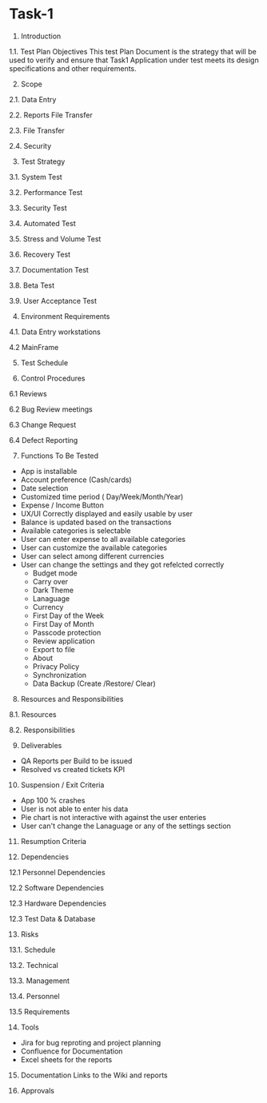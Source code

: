 # Task-1
1. Introduction

1.1. Test Plan Objectives
This test Plan Document is the strategy that will be used to verify and ensure that Task1 Application under test meets its design specifications and other requirements. 

2. Scope

2.1. Data Entry

2.2. Reports File Transfer

2.3. File Transfer

2.4. Security

3. Test Strategy 

3.1. System Test

3.2. Performance Test

3.3. Security Test

3.4. Automated Test

3.5. Stress and Volume Test

3.6. Recovery Test

3.7. Documentation Test

3.8. Beta Test

3.9. User Acceptance Test

4. Environment Requirements

4.1. Data Entry workstations

4.2 MainFrame

5. Test Schedule

6. Control Procedures

6.1 Reviews

6.2 Bug Review meetings

6.3 Change Request

6.4 Defect Reporting

7. Functions To Be Tested
 - App is installable
 - Account preference (Cash/cards) 
 - Date selection
 - Customized time period ( Day/Week/Month/Year) 
 - Expense / Income Button
 - UX/UI Correctly displayed and easily usable by user
 - Balance is updated based on the transactions
 - Available categories is selectable 
 - User can enter expense to all available categories  
 - User can customize the available categories 
 - User can select among different currencies 
 - User can change the settings and they got refelcted correctly 
    * Budget mode
    * Carry over 
    * Dark Theme
    * Lanaguage  
    * Currency
    * First Day of the Week
    * First Day of Month
    * Passcode protection
    * Review application
    * Export to file
    * About
    * Privacy Policy 
    * Synchronization
    * Data Backup (Create /Restore/ Clear) 
    
   
8. Resources and Responsibilities

8.1. Resources

8.2. Responsibilities

9. Deliverables
- QA Reports per Build to be issued 
- Resolved vs created tickets KPI 

10. Suspension / Exit Criteria
- App 100 % crashes
- User is not able to enter his data
- Pie chart is not interactive with against the user enteries 
- User can't change the Lanaguage or any of the settings section

11. Resumption Criteria

12. Dependencies

12.1 Personnel Dependencies

12.2 Software Dependencies

12.3 Hardware Dependencies

12.3 Test Data & Database

13. Risks

13.1. Schedule

13.2. Technical

13.3. Management

13.4. Personnel

13.5 Requirements

14. Tools
- Jira for bug reproting and project planning
- Confluence for Documentation
- Excel sheets for the reports

15. Documentation
 Links to the Wiki and reports

16. Approvals


